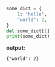 ```python
some_dict = {
    1: "hello",
    "world": 2,
}
del some_dict[1]
print(some_dict)
```
**output:**
```
{'world': 2}
```
